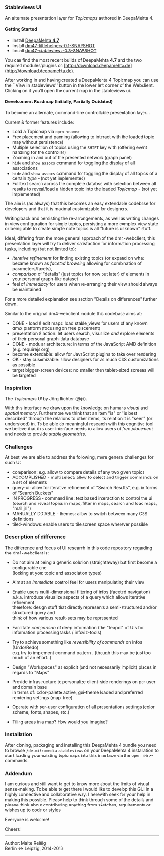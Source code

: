 
### Stableviews UI

An alternate presentation layer for _Topicmaps_ authored in DeepaMehta 4.

#### Getting Started

 - Install [DeepaMehta **4.7**](http://github.com/jri/deepamehta)
 - Install [dm47-littlehelpers-0.1-SNAPSHOT](http://github.com/mukil/dm4-littlehelpers)
 - Install [dm47-stableviews-0.3-SNAPSHOT](http://github.com/mukil/stableviews)

You can find the most recent builds of DeepaMehta **4.7** and the two required modules/plugins on [http://download.deepamehta.de](http://download.deepamehta.de).

After working in and having created a DeepaMehta 4 Topicmap you can use the ``View in stableviews'' button in the lower left corner of the Webclient. Clicking on it you'll open the current map in the stableviews ui.

#### Development Roadmap (Initially, Partially Outdated)

To become an alternate, command-line controllable presentation layer...

Current & former features include:
 * Load a Topicmap via `open <name>`
 * Free placement and panning (allowing to interact with the loaded topic map without persistence)
 * Multiple selection of topics using the `SHIFT` key with (offering event handling for the controller)
 * Zooming in and out of the presented network (graph panel)
 * `hide` and `show assocs` command for toggling the display of all associations
 * `hide` and `show assocs` command for toggling the display of all topics of a certain  _type_ - (not yet implemented)
 * Full text search across the complete databse with selection between all results to reveal/load a hidden topic into the loaded _Topicmap_ - (not yet implemented)

The aim is (as always) that this becomes an easy extendable codebase for developers and that it is maximal customizable for designers.

Writing back and persisting the re-arrangements, as well as writing changes in view configuration for single topics, persisting a more complex view state or being able to create simple note topics is all "future is unknown" stuff.

Ideal, differing from the more general approach of the dm4-webclient, this presentation layer will try to deliver satisfaction for information processing tasks, including (but not limited to):
 * _iterative refinement_ for finding existing topics (or expand on what became known as _faceted browsing_ allowing for combination of parameters/facets),
 * _comparison_ of "details" (just topics for now but later) of elements in your personal graph-like dataset
 * feel of _immediacy_ for users when re-arranging their view should always be maintained

For a more detailed explanation see section "Details on differences" further down.

Similar to the original dm4-webclient module this codebase aims at:
 * DONE - load & edit maps: load stable_views for users of any known dm/x platform (focusing on free placement)
 * presentation & action: let users search, visualize _and_ explore elements of their personal graph-data database
 * DONE - modular architecture: in terms of the JavaScript AMD definition (e.g. requirejs.org)
 * become extendable: allow for JavaScript plugins to take over rendering
 * OK - stay cusomizable: allow designers for as much CSS customizations as possible
 * target bigger-screen devices: no smaller then tablet-sized screens will be targeted


### Inspiration

The _Topicmaps UI_ by Jörg Richter (@jri).

With this interface we draw upon the knowledge on humans  _visual_ and _spatial memory_. Furthermore we think that an item "is" or "is best described" through the relations to other items, its relation it is "seen" (or understood) in. To be able do meaningful research with this cognitive tool we believe that this user interface needs to allow users of _free placement_ and needs to provide _stable geometries_.


### Challenges

At best, we are able to address the following, more general challenges for such UI:

 * comparison: e.g. allow to compare details of any two given topics
 * ACCOMPLISHED - multi select: allow to select and trigger commands on a set of elements
 * query-ui: allow for iterative refinement of "Search Results", e.g. in forms of "Search Buckets"
 * IN PROGRESS - command line: text based interaction to control the ui (search and reveal topics in maps, filter in maps, search and load maps, "mail jri")
 * MANUALLY DO'ABLE - themes: allow to switch between many CSS definitions
 * tiled-windows: enable users to tile screen space wherever possible


### Description of difference

The difference and focus of UI research in this code repository regarding the dm4-webclient is:

* Do not aim at being a generic solution (straightaway) but first become a configurable one<br/>
  (looking at you: topic and association types)

* Aim at an _immediate_ control feel for users manipulating their view

* Enable users multi-dimensional filtering of infos (faceted navigation)<br/>
  a.k.a. introduce visualize aspects of a query which allows iterative refinement<br/>
  therefore: design stuff that directly represents a semi-structured and/or structured query and<br/>
  think of how various result-sets may be represented<br/>

* Facilitate _comparison_ of deep information (the "teapot" of UIs for information processing tasks / infoviz-tools)

* Try to achieve something like _reversibility of commands_ on infos (Undo/Redo)<br/>
  e.g. try to implement command pattern . (though this may be just too much of an effort..)

* Design "Workspaces" as explicit (and not necessarily implicit) places in regards to "Maps"

* Provide infrastructure to personalize client-side renderings on per user and domain base<br/>
  in terms of: color-palette active, gui-theme loaded and preferred rendering settings (map, tree)

* Operate with per-user configuration of all presentations settings (color scheme, fonts, shapes, etc.)

* Tiling areas in a map? How would you imagine?<br/>

### Installation

After cloning, packaging and installing this DeepaMehta 4 bundle you need to browse `/de.mikromedia.stableviews` on your DeepaMehta 4 installation to start loading your existing topicmaps into this interface via the `open <Nr>`-commands.

### Addendum

I am curious and still want to get to know more about the limits of visual sense-making. To be able to get there i would like to develop this GUI in a highly connective and collaborative way. I herewith seek for your help in making this possible. Please help to think through some of the details and please think about contributing anything from sketches, requirements or wishes up to code or styles.

Everyone is welcome!

Cheers!

-----------------------------------------
Author: Malte Reißig<br/>
Berlin <-> Leipzig, 2014-2016


